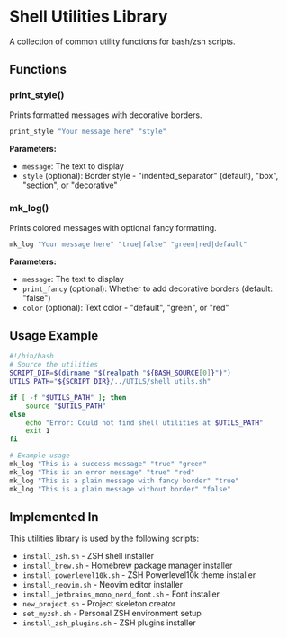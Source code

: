 # Shell Utilities Library

A collection of common utility functions for bash/zsh scripts.

## Functions

### print_style()

Prints formatted messages with decorative borders.

```bash
print_style "Your message here" "style"
```

**Parameters:**
- `message`: The text to display
- `style` (optional): Border style - "indented_separator" (default), "box", "section", or "decorative"

### mk_log()

Prints colored messages with optional fancy formatting.

```bash
mk_log "Your message here" "true|false" "green|red|default"
```

**Parameters:**
- `message`: The text to display
- `print_fancy` (optional): Whether to add decorative borders (default: "false")
- `color` (optional): Text color - "default", "green", or "red"

## Usage Example

```bash
#!/bin/bash
# Source the utilities
SCRIPT_DIR=$(dirname "$(realpath "${BASH_SOURCE[0]}")")
UTILS_PATH="${SCRIPT_DIR}/../UTILS/shell_utils.sh"

if [ -f "$UTILS_PATH" ]; then
    source "$UTILS_PATH"
else
    echo "Error: Could not find shell utilities at $UTILS_PATH"
    exit 1
fi

# Example usage
mk_log "This is a success message" "true" "green"
mk_log "This is an error message" "true" "red"
mk_log "This is a plain message with fancy border" "true"
mk_log "This is a plain message without border" "false"
```

## Implemented In

This utilities library is used by the following scripts:
- `install_zsh.sh` - ZSH shell installer
- `install_brew.sh` - Homebrew package manager installer
- `install_powerlevel10k.sh` - ZSH Powerlevel10k theme installer
- `install_neovim.sh` - Neovim editor installer
- `install_jetbrains_mono_nerd_font.sh` - Font installer
- `new_project.sh` - Project skeleton creator
- `set_myzsh.sh` - Personal ZSH environment setup
- `install_zsh_plugins.sh` - ZSH plugins installer
